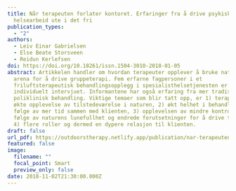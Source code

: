 ```yaml
---
title: Når terapeuten forlater kontoret. Erfaringer fra å drive psykisk
  helsearbeid ute i det fri
publication_types:
  - "2"
authors:
  - Leiv Einar Gabrielsen
  - Else Beate Storsveen
  - Reidun Kerlefsen
doi: https://doi.org/10.18261/issn.1504-3010-2018-01-05
abstract: Artikkelen handler om hvordan terapeuter opplever å bruke naturen som
  arena for å drive gruppeterapi. Fem erfarne fagpersoner i et
  friluftsterapeutisk behandlingsopplegg i spesialisthelsetjenesten er
  individuelt intervjuet. Informantene har også erfaring fra mer tradisjonell
  poliklinisk behandling. Viktige temaer som blir tatt opp, er 1) terapeutenes
  økte opplevelse av tilstedeværelse i naturen, 2) økt helhet i behandlingen som
  følge av mer tid sammen med klienten, 3) opplevelsen av mindre kontroll som
  følge av naturens lunefullhet og endrede forutsetninger for å drive terapi, og
  4) flere roller og dermed en dypere relasjon til klienten.
draft: false
url_pdf: https://outdoorstherapy.netlify.app/publication/nar-terapeuten-forlater-kontoret-erfaringer-fra-a-drive-psykisk-helsearbeid-ute-i-det-fri/6.Gabrielsen2018
featured: false
image:
  filename: ""
  focal_point: Smart
  preview_only: false
date: 2018-11-02T21:30:00.000Z
---
```

